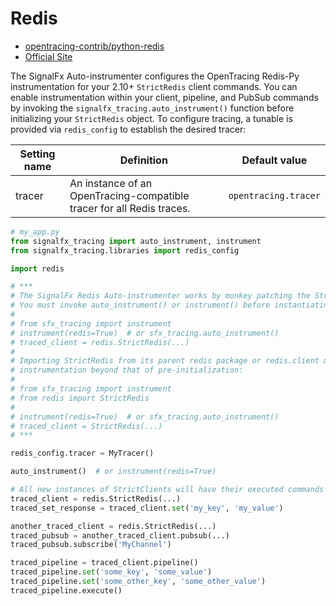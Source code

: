 # Redis

- [opentracing-contrib/python-redis](https://github.com/opentracing-contrib/python-redis)
- [Official Site](https://redis.io/)

The SignalFx Auto-instrumenter configures the OpenTracing Redis-Py instrumentation for your 2.10+ `StrictRedis`
client commands.  You can enable instrumentation within your client, pipeline, and PubSub commands by invoking
the `signalfx_tracing.auto_instrument()` function before initializing your `StrictRedis` object.
To configure tracing, a tunable is provided via `redis_config` to establish the desired tracer:

| Setting name | Definition | Default value |
| -------------|------------|---------------|
| tracer | An instance of an OpenTracing-compatible tracer for all Redis traces. | `opentracing.tracer` |

```python
# my_app.py
from signalfx_tracing import auto_instrument, instrument
from signalfx_tracing.libraries import redis_config 

import redis

# ***
# The SignalFx Redis Auto-instrumenter works by monkey patching the StrictRedis.__init__() method.
# You must invoke auto_instrument() or instrument() before instantiating your client. 
#
# from sfx_tracing import instrument
# instrument(redis=True)  # or sfx_tracing.auto_instrument()
# traced_client = redis.StrictRedis(...)
#
# Importing StrictRedis from its parent redis package or redis.client module objects requires no advanced
# instrumentation beyond that of pre-initialization:
#
# from sfx_tracing import instrument
# from redis import StrictRedis
#
# instrument(redis=True)  # or sfx_tracing.auto_instrument()
# traced_client = StrictRedis(...)
# ***

redis_config.tracer = MyTracer()

auto_instrument()  # or instrument(redis=True)

# All new instances of StrictClients will have their executed commands traced
traced_client = redis.StrictRedis(...)
traced_set_response = traced_client.set('my_key', 'my_value')

another_traced_client = redis.StrictRedis(...)
traced_pubsub = another_traced_client.pubsub(...)
traced_pubsub.subscribe('MyChannel')

traced_pipeline = traced_client.pipeline()
traced_pipeline.set('some_key', 'some_value')
traced_pipeline.set('some_other_key', 'some_other_value')
traced_pipeline.execute()
```
